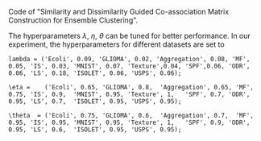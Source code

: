 Code of "Similarity and Dissimilarity Guided Co-association Matrix Construction for Ensemble Clustering".

The hyperparameters $\lambda$, $\eta$, $\theta$ can be tuned for better performance. In our experiment, the hyperparameters for different datasets are set to

```
lambda = ('Ecoli', 0.09, 'GLIOMA', 0.02, 'Aggregation', 0.08, 'MF', 0.05, 'IS', 0.03, 'MNIST', 0.07, 'Texture',0.04, 'SPF',0.06, 'ODR', 0.06, 'LS', 0.18, 'ISOLET', 0.06, 'USPS', 0.06);
```
```
\eta =    ('Ecoli', 0.65, 'GLIOMA', 0.8,  'Aggregation', 0.65, 'MF', 0.75, 'IS', 0.9,  'MNIST', 0.95, 'Texture', 1,   'SPF', 0.7, 'ODR', 0.95, 'LS', 0.7,  'ISOLET', 0.95, 'USPS', 0.95);
```
```
\theta  = ('Ecoli', 0.75, 'GLIOMA', 0.6,  'Aggregation', 0.7,  'MF', 0.95, 'IS', 0.95, 'MNIST', 0.95, 'Texture', 1,   'SPF', 0.9, 'ODR', 0.95, 'LS', 0.6,  'ISOLET', 0.95, 'USPS', 0.95);
```
